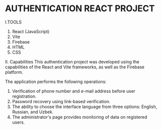 # AUTHENTICATION REACT PROJECT

I.TOOLS
1. React (JavaScript)
2. Vite
3. Firebase
4. HTML
5. CSS
   
II. Capabilities
This authentication project was developed using the capabilities of the React and Vite frameworks, as well as the Firebase platform. 

The application performs the following operations:
1. Verification of phone number and e-mail address before user registration.
2. Password recovery using link-based verification.
3. The ability to choose the interface language from three options: English, Russian, and Uzbek.
4. The administrator's page provides monitoring of data on registered users.
